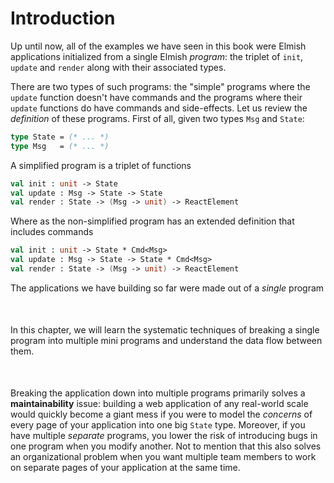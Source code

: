 # Introduction

Up until now, all of the examples we have seen in this book were Elmish applications initialized from a single Elmish *program*: the triplet of `init`, `update` and `render` along with their associated types.

There are two types of such programs: the "simple" programs where the `update` function doesn't have commands and the programs where their `update` functions do have commands and side-effects. Let us review the *definition* of these programs. First of all, given two types `Msg` and `State`:
```fsharp
type State = (* ... *)
type Msg   = (* ... *)
```
A simplified program is a triplet of functions
```fsharp
val init : unit -> State
val update : Msg -> State -> State
val render : State -> (Msg -> unit) -> ReactElement
```
Where as the non-simplified program has an extended definition that includes commands
```fsharp
val init : unit -> State * Cmd<Msg>
val update : Msg -> State -> State * Cmd<Msg>
val render : State -> (Msg -> unit) -> ReactElement
```
The applications we have building so far were made out of a *single* program

<div style="width:100%; margin: 50px">
  <div style="margin: 0 auto; width:60%;">
    <resolved-image source="/images/scaling/simple-app.png" />
  </div>
</div>

In this chapter, we will learn the systematic techniques of breaking a single program into multiple mini programs and understand the data flow between them.

<div style="width:100%; margin: 50px">
  <div style="margin: 0 auto; width:80%;">
    <resolved-image source="/images/scaling/multi-program-app.png" />
  </div>
</div>

Breaking the application down into multiple programs primarily solves a **maintainability** issue: building a web application of any real-world scale would quickly become a giant mess if you were to model the *concerns* of every page of your application into one big `State` type. Moreover, if you have multiple *separate* programs, you lower the risk of introducing bugs in one program when you modify another. Not to mention that this also solves an organizational problem when you want multiple team members to work on separate pages of your application at the same time.
